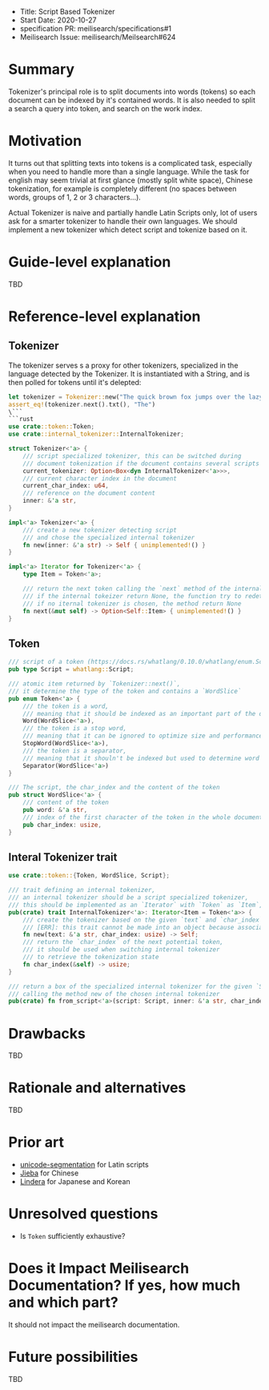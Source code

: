 
- Title: Script Based Tokenizer
- Start Date: 2020-10-27
- specification PR: meilisearch/specifications#1
- Meilisearch Issue: meilisearch/Meilsearch#624

# Summary
[summary]: #summary

Tokenizer's principal role is to split documents into words (tokens) so each document can be indexed by it's contained words. It is also needed to split a search a query into token, and search on the work index.

# Motivation
[motivation]: #motivation

It turns out that splitting texts into tokens is a complicated task, especially when you need to handle more than a single language. While the task for english may seem trivial at first glance (mostly split white space), Chinese tokenization, for example is completely different (no spaces between words, groups of 1, 2 or 3 characters...).

Actual Tokenizer is naive and partially handle Latin Scripts only, lot of users ask for a smarter tokenizer to handle their own languages.
We should implement a new tokenizer which detect script and tokenize based on it.

# Guide-level explanation
[guide-level-explanation]: #guide-level-explanation

TBD

# Reference-level explanation
[reference-level-explanation]: #reference-level-explanation

## Tokenizer
The tokenizer serves s a proxy for other tokenizers, specialized in the language detected by the Tokenizer. It is instantiated with a String, and is then polled for tokens until it's delepted:
```rust
let tokenizer = Tokenizer::new("The quick brown fox jumps over the lazy dog");
assert_eq!(tokenizer.next().txt(), "The")
\```
```rust
use crate::token::Token;
use crate::internal_tokenizer::InternalTokenizer;

struct Tokenizer<'a> {
    /// script specialized tokenizer, this can be switched during
    /// document tokenization if the document contains several scripts
    current_tokenizer: Option<Box<dyn InternalTokenizer<'a>>>,
    /// current character index in the document
    current_char_index: u64,
    /// reference on the document content
    inner: &'a str,
}

impl<'a> Tokenizer<'a> {
    /// create a new tokenizer detecting script
    /// and chose the specialized internal tokenizer
    fn new(inner: &'a str) -> Self { unimplemented!() }
}

impl<'a> Iterator for Tokenizer<'a> {
    type Item = Token<'a>;

    /// return the next token calling the `next` method of the internal tokenizer,
    /// if the internal tokeizer return None, the function try to redetect script and chose a new tokenizer,
    /// if no iternal tokenizer is chosen, the method return None
    fn next(&mut self) -> Option<Self::Item> { unimplemented!() }
}
```

## Token

```rust
/// script of a token (https://docs.rs/whatlang/0.10.0/whatlang/enum.Script.html)
pub type Script = whatlang::Script;

/// atomic item returned by `Tokenizer::next()`,
/// it determine the type of the token and contains a `WordSlice`
pub enum Token<'a> {
    /// the token is a word,
    /// meaning that it should be indexed as an important part of the document
    Word(WordSlice<'a>),
    /// the token is a stop word,
    /// meaning that it can be ignored to optimize size and performance or be indexed as a Word
    StopWord(WordSlice<'a>),
    /// the token is a separator,
    /// meaning that it shouln't be indexed but used to determine word proximity
    Separator(WordSlice<'a>)
}

/// The script, the char_index and the content of the token
pub struct WordSlice<'a> {
    /// content of the token
    pub word: &'a str,
    /// index of the first character of the token in the whole document
    pub char_index: usize,
}
```

## Interal Tokenizer trait

```rust
use crate::token::{Token, WordSlice, Script};

/// trait defining an internal tokenizer,
/// an internal tokenizer should be a script specialized tokenizer,
/// this should be implemented as an `Iterator` with `Token` as `Item`,
pub(crate) trait InternalTokenizer<'a>: Iterator<Item = Token<'a>> {
    /// create the tokenizer based on the given `text` and `char_index`
    /// [ERR]: this trait cannot be made into an object because associated function `new` has no `self` parameter the trait `internal_tokenizer::InternalTokenizer` cannot be made into an object
    fn new(text: &'a str, char_index: usize) -> Self;
    /// return the `char_index` of the next potential token,
    /// it should be used when switching internal tokenizer
    /// to retrieve the tokenization state
    fn char_index(&self) -> usize;
}

/// return a box of the specialized internal tokenizer for the given `Script`,
/// calling the method new of the chosen internal tokenizer
pub(crate) fn from_script<'a>(script: Script, inner: &'a str, char_index: usize) -> Option<Box<dyn InternalTokenizer<'a>>> { unimplemented!() }
```


# Drawbacks
[drawbacks]: #drawbacks

TBD

# Rationale and alternatives
[rationale-and-alternatives]: #rationale-and-alternatives

TBD
<!-- - Why is this design the best in the space of possible designs?
- What other designs have been considered and what is the rationale for not choosing them?
- What is the impact of not doing this? -->

# Prior art
[prior-art]: #prior-art

- [unicode-segmentation](https://github.com/unicode-rs/unicode-segmentation) for Latin scripts
- [Jieba](https://github.com/messense/jieba-rs) for Chinese
- [Lindera](https://github.com/lindera-morphology/lindera) for Japanese and Korean

<!-- Discuss prior art, both the good and the bad, in relation to this proposal.
A few examples of what this can include are:

- For language, library, cargo, tools, and compiler proposals: Does this feature exist in other programming languages and what experience have their community had?
- For community proposals: Is this done by some other community and what were their experiences with it?
- For other teams: What lessons can we learn from what other communities have done here?
- Papers: Are there any published papers or great posts that discuss this? If you have some relevant papers to refer to, this can serve as a more detailed theoretical background.

This section is intended to encourage you as an author to think about the lessons from other languages, provide readers of your RFC with a fuller picture.
If there is no prior art, that is fine - your ideas are interesting to us whether they are brand new or if it is an adaptation from other languages.

Note that while precedent set by other languages is some motivation, it does not on its own motivate an RFC.
Please also take into consideration that rust sometimes intentionally diverges from common language features. -->

# Unresolved questions
[unresolved-questions]: #unresolved-questions

- Is `Token` sufficiently exhaustive?
<!-- - What parts of the design do you expect to resolve through the RFC process before this gets merged?
- What parts of the design do you expect to resolve through the implementation of this feature before stabilization?
- What related issues do you consider out of scope for this RFC that could be addressed in the future independently of the solution that comes out of this RFC? -->

# Does it Impact Meilisearch Documentation? If yes, how much and which part?

It should not impact the meilisearch documentation.

# Future possibilities
[future-possibilities]: #future-possibilities

TBD

<!-- Think about what the natural extension and evolution of your proposal would
be and how it would affect the language and project as a whole in a holistic
way. Try to use this section as a tool to more fully consider all possible
interactions with the project and language in your proposal.
Also consider how the this all fits into the roadmap for the project
and of the relevant sub-team.

This is also a good place to "dump ideas", if they are out of scope for the
RFC you are writing but otherwise related.

If you have tried and cannot think of any future possibilities,
you may simply state that you cannot think of anything.

Note that having something written down in the future-possibilities section
is not a reason to accept the current or a future RFC; such notes should be
in the section on motivation or rationale in this or subsequent RFCs.
The section merely provides additional information. -->
